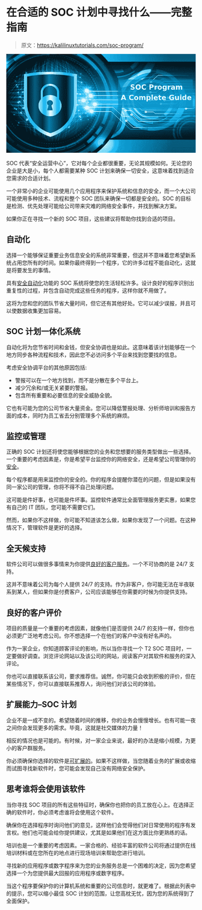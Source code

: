 # 在合适的 SOC 计划中寻找什么——完整指南

> 原文：<https://kalilinuxtutorials.com/soc-program/>

[![SOC Program](img/47d11d3fc412ac42125caf4e1566cc0c.png "SOC Program")](https://1.bp.blogspot.com/-XiIFg0--ohM/XbweAILaWuI/AAAAAAAAFLc/U7kDJbAzczEKAIwKztgUFpVLs_TXMzBwQCLcBGAsYHQ/s1600/SOC%2BProgram.png)

SOC 代表“安全运营中心”，它对每个企业都很重要，无论其规模如何。无论您的企业是大是小，每个人都需要某种 SOC 计划来确保一切安全，这意味着找到适合您需求的合适计划。

一个非常小的企业可能使用几个应用程序来保护系统和信息的安全，而一个大公司可能使用多种技术、流程和整个 SOC 团队来确保一切都是安全的。SOC 的目标是检测、优先处理可能给公司带来灾难的网络安全事件，并找到解决方案。

如果你正在寻找一个新的 SOC 项目，这些建议将帮助你找到合适的项目。

## **自动化**

选择一个能够保证重要业务信息安全的系统非常重要，但这并不意味着您希望新系统占用您所有的时间。如果你最终得到一个程序，它的许多过程不能自动化，这就是将要发生的事情。

具有[安全自动化](https://www.siemplify.co/security-automation/)功能的 SOC 系统将使您的生活轻松许多。设计良好的程序识别出重复性的过程，并包含自动完成这些任务的程序，这样你就不用做了。

这将为您和您的团队节省大量时间，但它还有其他好处。它可以减少误报，并且可以使数据收集更加容易。

## SOC 计划**一体化系统**

自动化将为您节省时间和金钱，但安全协调也是如此。这意味着该计划能够在一个地方同步各种流程和技术，因此您不必访问多个平台来找到您要找的信息。

考虑安全协调平台的其他原因包括:

*   警报可以在一个地方找到，而不是分散在多个平台上。
*   减少冗余和/或无关紧要的警报。
*   包含所有重要和必要信息的安全威胁全貌。

它也有可能为您的公司节省大量资金。您可以降低警报处理、分析师培训和报告方面的成本，同时为员工省去分别管理多个系统的麻烦。

## **监控或管理**

正确的 SOC 计划还将使您能够根据您的业务和您想要的服务类型做出一些选择。一个重要的考虑因素是，你是希望平台监控你的网络安全，还是希望公司管理你的[安全](https://cybersecuritynews.com/endpoint-security-tools/)。

每个程序都是用来监控你的安全的。你的程序会提醒你潜在的问题，但是如果没有同一家公司的管理，你将不得不自己处理问题。

这可能是件好事，也可能是件坏事。监控软件通常比全面管理服务更实惠，如果您有自己的 IT 团队，您可能不需要它们。

然而，如果你不这样做，你可能不知道该怎么做，如果你发现了一个问题。在这种情况下，管理软件是更好的选择。

## **全天候支持**

软件公司可以做很多事情来为你提供[良好的客户服务](https://smallbusiness.chron.com/features-good-customer-service-2076.html)。一个不可协商的是 24/7 支持。

这并不意味着公司为每个人提供 24/7 的支持。作为非客户，你可能无法在半夜联系到某人，但如果你是付费客户，公司应该能够在你需要的时候为你提供支持。

## **良好的客户评价**

项目的质量是一个重要的考虑因素，就像他们是否提供 24/7 的支持一样，但你也必须更广泛地考虑公司。你不想选择一个在他们的客户中没有好名声的。

作为一家企业，你知道顾客评论的影响，所以当你寻找一个 T2 SOC 项目时，一定要做好调查。浏览评论网站以及该公司的网站，阅读客户对其软件和服务的深入评论。

你也可以直接联系该公司，要求推荐信。诚然，你可能只会收到积极的评价，但在某些情况下，你可以直接联系推荐人，询问他们对该公司的体验。

## **扩展能力**–SOC 计划

企业不是一成不变的。希望随着时间的推移，你的业务会慢慢增长。也有可能一夜之间你会发现更多的需求。毕竟，这就是社交媒体的力量！

相反的情况也是可能的。有时候，对一家企业来说，最好的办法是缩小规模，为更小的客户群服务。

你必须确保你选择的软件是[可扩展的](https://www.investopedia.com/terms/s/scalability.asp)。如果不这样做，当您随着业务的扩展或收缩而试图寻找新软件时，您可能会发现自己没有网络安全保护。

## **思考谁将会使用该软件**

当你寻找 SOC 项目的所有这些特征时，确保你也把你的员工放在心上。在选择正确的软件时，你必须考虑谁将会使用这个软件。

确保你在选择程序时询问他们的意见，这样他们会觉得他们对日常使用的程序有发言权。他们也可能会给你提供建议，尤其是如果他们在这方面比你更熟练的话。

培训也是一个重要的考虑因素。一家合格的、经验丰富的软件公司将通过提供在线培训材料或在您所在的地点进行现场培训来帮助您进行培训。

寻找新的应用程序或数字程序来为您的业务服务总是一个困难的决定，因为您希望选择一个为您提供最大回报的应用程序或数字程序。

当这个程序要保护你的计算机系统和重要的公司信息时，就更难了。根据此列表中的提示，您可以缩小最佳 SOC 计划的范围，让您高枕无忧，因为您的系统得到了全面保护。